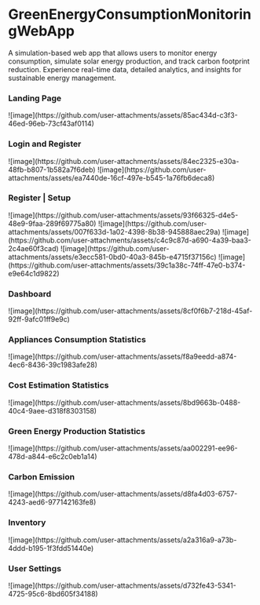 # GreenEnergyConsumptionMonitoringWebApp
A simulation-based web app that allows users to monitor energy consumption, simulate solar energy production, and track carbon footprint reduction. Experience real-time data, detailed analytics, and insights for sustainable energy management.

<h3>Landing Page</h3>
![image](https://github.com/user-attachments/assets/85ac434d-c3f3-46ed-96eb-73cf43af0114)
<h3>Login and Register</h3>
![image](https://github.com/user-attachments/assets/84ec2325-e30a-48fb-b807-1b582a7f6deb)
![image](https://github.com/user-attachments/assets/ea7440de-16cf-497e-b545-1a76fb6deca8)
<h3>Register | Setup</h3>
![image](https://github.com/user-attachments/assets/93f66325-d4e5-48e9-9faa-289f69775a80)
![image](https://github.com/user-attachments/assets/007f633d-1a02-4398-8b38-945888aec29a)
![image](https://github.com/user-attachments/assets/c4c9c87d-a690-4a39-baa3-2c4ae60f3cad)
![image](https://github.com/user-attachments/assets/e3ecc581-0bd0-40a3-845b-e4715f37156c)
![image](https://github.com/user-attachments/assets/39c1a38c-74ff-47e0-b374-e9e64c1d9822)
<h3>Dashboard</h3>
![image](https://github.com/user-attachments/assets/8cf0f6b7-218d-45af-92ff-9afc01ff9e9c)
<h3>Appliances Consumption Statistics</h3>
![image](https://github.com/user-attachments/assets/f8a9eedd-a874-4ec6-8436-39c1983afe28)
<h3>Cost Estimation Statistics</h3>
![image](https://github.com/user-attachments/assets/8bd9663b-0488-40c4-9aee-d318f8303158)
<h3>Green Energy Production Statistics</h3>
![image](https://github.com/user-attachments/assets/aa002291-ee96-478d-a844-e6c2c0eb1a14)
<h3>Carbon Emission</h3>
![image](https://github.com/user-attachments/assets/d8fa4d03-6757-4243-aed6-977142163fe8)
<h3>Inventory</h3>
![image](https://github.com/user-attachments/assets/a2a316a9-a73b-4ddd-b195-1f3fdd51440e)
<h3>User Settings</h3>
![image](https://github.com/user-attachments/assets/d732fe43-5341-4725-95c6-8bd605f34188)














